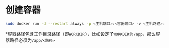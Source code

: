 # 创建容器

```bash
sudo docker run -d --restart always -p <主机端口>:<容器端口> -v <主机路径>:<容器路径*> --name <容器名称> <镜像id>
```

\*容器路径包含工作目录路径（即`WORKDIR`），比如设定了`WORKDIR`为`/app`，那么容器路径必须为`/app/<路径>`
